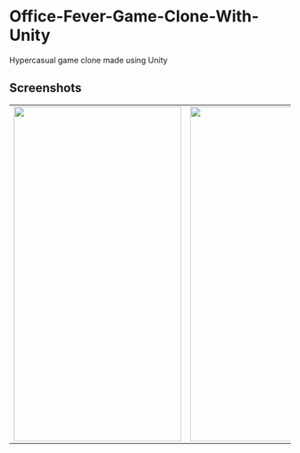 # Office-Fever-Game-Clone-With-Unity
Hypercasual game clone made using Unity

## Screenshots
<table>
  <tr>
    <td valign="top"><img src="https://camo.githubusercontent.com/cc8bb92b1d5e2e44821e245283dd921c4d910f6d63ca70fdfdd63d09e9bd57b3/68747470733a2f2f692e68697a6c69726573696d2e636f6d2f6a71356e6d6f322e676966" width="300" height="600"/></td>
    <td valign="top"><img src="https://camo.githubusercontent.com/25a0a4081a03b08c7a701464bfcfebc204b68d244fa666638e44edb31c5f09ca/68747470733a2f2f692e68697a6c69726573696d2e636f6d2f7065756f7465752e676966" width="300" height="600"/></td>
    <td valign="top"><img src="https://camo.githubusercontent.com/4a8613de5924a48d80d04b2c6dab1efecbe58d82ee62a3d467917467083d2116/68747470733a2f2f692e68697a6c69726573696d2e636f6d2f656b65727a63312e676966" width="300" height="600"/></td>
  </tr>
</table>
